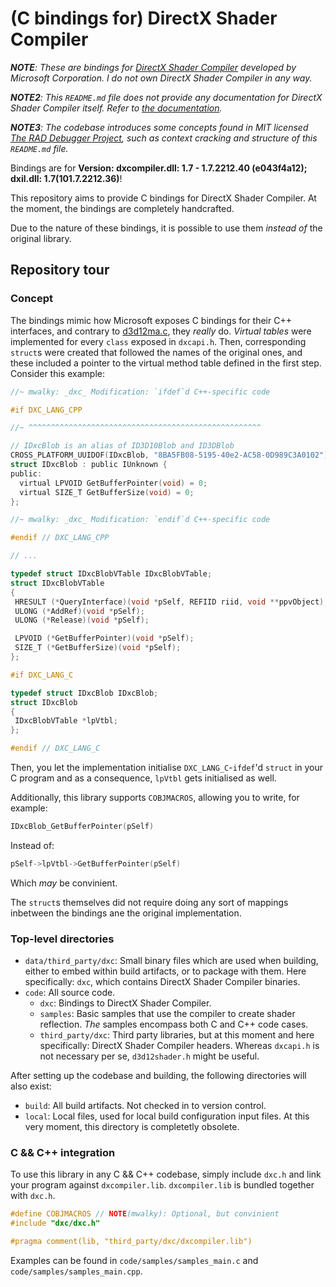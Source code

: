 # (C bindings for) DirectX Shader Compiler

_**NOTE**: These are bindings for [DirectX Shader Compiler](https://github.com/microsoft/DirectXShaderCompiler)
developed by Microsoft Corporation. I do not own DirectX Shader Compiler in any
way._

_**NOTE2**: This `README.md` file does not provide any documentation for
DirectX Shader Compiler itself. Refer to [the documentation](https://github.com/microsoft/DirectXShaderCompiler/tree/main/docs)._

_**NOTE3**: The codebase introduces some concepts found in MIT licensed
[The RAD Debugger Project](https://github.com/EpicGamesExt/raddebugger), such
as context cracking and structure of this `README.md` file._

Bindings are for **Version: dxcompiler.dll: 1.7 - 1.7.2212.40 (e043f4a12); dxil.dll: 1.7(101.7.2212.36)**!

This repository aims to provide C bindings for DirectX Shader Compiler. At the
moment, the bindings are completely handcrafted.

Due to the nature of these bindings, it is possible to use them _instead of_
the original library.

## Repository tour

### Concept

The bindings mimic how Microsoft exposes C bindings for their C++ interfaces,
and contrary to [d3d12ma.c](https://github.com/milliewalky/d3d12ma.c), they
_really_ do. _Virtual tables_ were implemented for every `class` exposed in
`dxcapi.h`. Then, corresponding `struct`s were created that followed the names
of the original ones, and these included a pointer to the virtual method table
defined in the first step. Consider this example:
```c
//~ mwalky: _dxc_ Modification: `ifdef`d C++-specific code

#if DXC_LANG_CPP

//~ ^^^^^^^^^^^^^^^^^^^^^^^^^^^^^^^^^^^^^^^^^^^^^^^^^^^^

// IDxcBlob is an alias of ID3D10Blob and ID3DBlob
CROSS_PLATFORM_UUIDOF(IDxcBlob, "8BA5FB08-5195-40e2-AC58-0D989C3A0102")
struct IDxcBlob : public IUnknown {
public:
  virtual LPVOID GetBufferPointer(void) = 0;
  virtual SIZE_T GetBufferSize(void) = 0;
};

//~ mwalky: _dxc_ Modification: `endif`d C++-specific code

#endif // DXC_LANG_CPP

// ...

typedef struct IDxcBlobVTable IDxcBlobVTable;
struct IDxcBlobVTable
{
 HRESULT (*QueryInterface)(void *pSelf, REFIID riid, void **ppvObject);
 ULONG (*AddRef)(void *pSelf);
 ULONG (*Release)(void *pSelf);

 LPVOID (*GetBufferPointer)(void *pSelf);
 SIZE_T (*GetBufferSize)(void *pSelf);
};

#if DXC_LANG_C

typedef struct IDxcBlob IDxcBlob;
struct IDxcBlob
{
 IDxcBlobVTable *lpVtbl;
};

#endif // DXC_LANG_C
```
Then, you let the implementation initialise `DXC_LANG_C`-`ifdef`'d `struct` in
your C program and as a consequence, `lpVtbl` gets initialised as well.

Additionally, this library supports `COBJMACROS`, allowing you to write, for
example:
```c
IDxcBlob_GetBufferPointer(pSelf)
```
Instead of:
```c
pSelf->lpVtbl->GetBufferPointer(pSelf)
```
Which _may_ be convinient.

The `struct`s themselves did not require doing any sort of mappings inbetween
the bindings ane the original implementation.

### Top-level directories

- `data/third_party/dxc`: Small binary files which are used when building,
  either to embed within build artifacts, or to package with them. Here
  specifically: `dxc`, which contains DirectX Shader Compiler binaries.
- `code`: All source code.
  - `dxc`: Bindings to DirectX Shader Compiler.
  - `samples`: Basic samples that use the compiler to create shader reflection.
    _The_ samples encompass both C and C++ code cases.
  - `third_party/dxc`: Third party libraries, but at this moment and here
    specifically: DirectX Shader Compiler headers. Whereas `dxcapi.h` is not
    necessary per se, `d3d12shader.h` might be useful.

After setting up the codebase and building, the following directories will
also exist:

- `build`: All build artifacts. Not checked in to version control.
- `local`: Local files, used for local build configuration input files.
  At this very moment, this directory is completetly obsolete.

### C && C++ integration

To use this library in any C && C++ codebase, simply include `dxc.h` and link
your program against `dxcompiler.lib`. `dxcompiler.lib` is bundled together
with `dxc.h`.
```c
#define COBJMACROS // NOTE(mwalky): Optional, but convinient
#include "dxc/dxc.h"

#pragma comment(lib, "third_party/dxc/dxcompiler.lib")
```
Examples can be found in `code/samples/samples_main.c` and
`code/samples/samples_main.cpp`.
